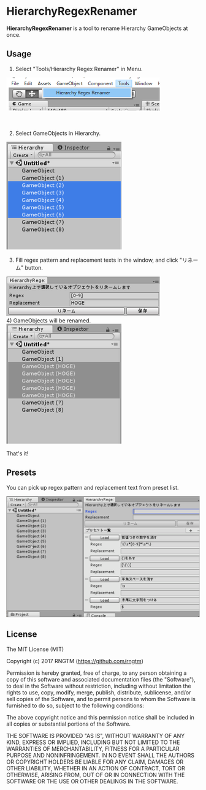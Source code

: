 HierarchyRegexRenamer
============
**HierarchyRegexRenamer** is a tool to rename Hierarchy GameObjects at once.

Usage
-------
1) Select "Tools/Hierarchy Regex Renamer" in Menu.<br>

<img src = "./Demo/1_open.png" width = 400>
<br>
<br>
<br>

2) Select GameObjects in Hierarchy.
![]()

<img src = "./Demo/2_select.png" width = 300>

<br>

3) Fill regex pattern and replacement texts in the window,
and click "リネーム" button.

<img src = "./Demo/3_fill.png" width = 400>

<br>
4) GameObjects will be renamed.

<img src = "./Demo/4_rename.png" width = 300>



That's it!
<br>

## Presets

You can pick up regex pattern and replacement text from preset list.

<img src = "./Demo/use_preset.gif">

License
-------
The MIT License (MIT)

Copyright (c) 2017 RNGTM (https://github.com/rngtm)

Permission is hereby granted, free of charge, to any person obtaining a copy of
this software and associated documentation files (the "Software"), to deal in
the Software without restriction, including without limitation the rights to
use, copy, modify, merge, publish, distribute, sublicense, and/or sell copies of
the Software, and to permit persons to whom the Software is furnished to do so,
subject to the following conditions:

The above copyright notice and this permission notice shall be included in all
copies or substantial portions of the Software.

THE SOFTWARE IS PROVIDED "AS IS", WITHOUT WARRANTY OF ANY KIND, EXPRESS OR
IMPLIED, INCLUDING BUT NOT LIMITED TO THE WARRANTIES OF MERCHANTABILITY, FITNESS
FOR A PARTICULAR PURPOSE AND NONINFRINGEMENT. IN NO EVENT SHALL THE AUTHORS OR
COPYRIGHT HOLDERS BE LIABLE FOR ANY CLAIM, DAMAGES OR OTHER LIABILITY, WHETHER
IN AN ACTION OF CONTRACT, TORT OR OTHERWISE, ARISING FROM, OUT OF OR IN
CONNECTION WITH THE SOFTWARE OR THE USE OR OTHER DEALINGS IN THE SOFTWARE.
